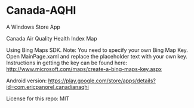 Canada-AQHI
===========

A Windows Store App 

Canada Air Quality Health Index Map

Using Bing Maps SDK. Note: You need to specify your own Bing Map Key. Open MainPage.xaml and replace the placeholder text with your own key. Instructions in getting the key can be found here: http://www.microsoft.com/maps/create-a-bing-maps-key.aspx

Android version: https://play.google.com/store/apps/details?id=com.ericpanorel.canadianaqhi

License for this repo: MIT
